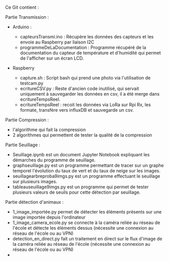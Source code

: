Ce Git contient :

Partie Transmission :
  - Arduino :
    - capteursTransmi.ino : Récupère les données des capteurs et les envoie au Raspberry par liaison I2C
    - programmeDeLaDocumentation : Programme récupéré de la documentation du capteur de température et d'humidité qui permet de l'afficher sur un écran LCD.

  - Raspberry
    - capture.sh : Script bash qui prend une photo via l'utilisation de testcam.py
    - ecritureCSV.py : Reste d'ancien code inutilisé, qui servait uniquement à sauvegarder les données en csv, il a été merge dans ecritureTempsReel.
    - ecritureTempsReel : recoit les données via LoRa sur Rpi Rx, les formate, transfère vers influxDB et sauvegarde un csv. 

Partie Compression :
- l'algorithme qui fait la compression
- 2 algorithmes qui permettent de tester la qualité de la compression

Partie Seuillage :
- Seuillage.ipynb est un document Jupyter Notebook expliquant les démarches du programme de seuillage.
- graphseuillage.py est un programme permettant de tracer sur un graphe temporel l'évolution du taux de vert et du taux de neige sur les images.
- seuillagearbreproba9imgs.py est un programme effectuant le seuillage sur plusieurs images.
- tableauseuillage9imgs.py est un programme qui permet de tester plusieurs valeurs de seuils pour cette détection par seuillage.

Partie détection d'animaux :
- 1_image_importée.py permet de détecter les éléments présents sur une image importée depuis l'ordinateur
- 1_image_camera_ecole.py se connecte à la caméra reliée au réseau de l'école et détecte les éléments dessus (nécessite une connexion au réseau de l'école ou au VPN)
- detection_en_direct.py fait un traitement en direct sur le flux d'image de la caméra reliée au réseau de l'école (nécessite une connexion au réseau de l'école ou au VPN)
- 
